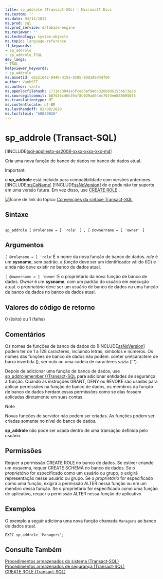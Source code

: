 ```yaml
---
title: sp_addrole (Transact-SQL) | Microsoft Docs
ms.custom: ''
ms.date: 03/14/2017
ms.prod: sql
ms.prod_service: database-engine
ms.reviewer: ''
ms.technology: system-objects
ms.topic: language-reference
f1_keywords:
- sp_addrole
- sp_addrole_TSQL
dev_langs:
- TSQL
helpviewer_keywords:
- sp_addrole
ms.assetid: e8a21642-8440-419a-8585-93d3d9d44f00
author: VanMSFT
ms.author: vanto
ms.openlocfilehash: 1711ec3941a5fced5ef9e0c32808d6153b673e2b
ms.sourcegitcommit: b87d36c46b39af8b929ad94ec707dee8800950f5
ms.translationtype: MT
ms.contentlocale: pt-BR
ms.lasthandoff: 02/08/2020
ms.locfileid: "68030926"
---
```

# <a name="sp_addrole-transact-sql"></a>sp_addrole (Transact-SQL)
[!INCLUDE[tsql-appliesto-ss2008-xxxx-xxxx-xxx-md](../../includes/tsql-appliesto-ss2008-xxxx-xxxx-xxx-md.md)]

  Cria uma nova função de banco de dados no banco de dados atual.  
  
> [!IMPORTANT]
>  o **sp_addrole** está incluído para compatibilidade com versões anteriores [!INCLUDE[msCoName](../../includes/msconame-md.md)] [!INCLUDE[ssNoVersion](../../includes/ssnoversion-md.md)] do e pode não ter suporte em uma versão futura. Em vez disso, use [CREATE ROLE](../../t-sql/statements/create-role-transact-sql.md) .  
  
 ![Ícone de link do tópico](../../database-engine/configure-windows/media/topic-link.gif "Ícone de link do tópico") [Convenções da sintaxe Transact-SQL](../../t-sql/language-elements/transact-sql-syntax-conventions-transact-sql.md)  
  
## <a name="syntax"></a>Sintaxe  
  
```  
  
sp_addrole [ @rolename = ] 'role' [ , [ @ownername = ] 'owner' ]   
```  
  
## <a name="arguments"></a>Argumentos  
`[ @rolename = ] 'role'`É o nome da nova função de banco de dados. *role* é um **sysname**, sem padrão. a *função* deve ser um identificador válido (ID) e ainda não deve existir no banco de dados atual.  
  
`[ @ownername = ] 'owner'`É o proprietário da nova função de banco de dados. *Owner* é um **sysname**, com um padrão do usuário em execução atual. o *proprietário* deve ser um usuário de banco de dados ou uma função de banco de dados no banco de dados atual.  
  
## <a name="return-code-values"></a>Valores do código de retorno  
 0 (êxito) ou 1 (falha)  
  
## <a name="remarks"></a>Comentários  
 Os nomes de funções de banco de dados do [!INCLUDE[ssNoVersion](../../includes/ssnoversion-md.md)] podem ter de 1 a 128 caracteres, incluindo letras, símbolos e números. Os nomes das funções de banco de dados não podem: conter um\\caractere de barra invertida (), ser nulo ou uma cadeia de caracteres vazia (**' '**).  
  
 Depois de adicionar uma função de banco de dados, use [sp_addrolemember &#40;&#41;Transact-SQL](../../relational-databases/system-stored-procedures/sp-addrolemember-transact-sql.md) para adicionar entidades de segurança à função. Quando as instruções GRANT, DENY ou REVOKE são usadas para aplicar permissões na função de banco de dados, os membros da função de banco de dados herdam essas permissões como se elas fossem aplicadas diretamente em suas contas.  
  
> [!NOTE]  
>  Novas funções de servidor não podem ser criadas. As funções podem ser criadas somente no nível do banco de dados.  
  
 **sp_addrole** não pode ser usada dentro de uma transação definida pelo usuário.  
  
## <a name="permissions"></a>Permissões  
 Requer a permissão CREATE ROLE no banco de dados. Se estiver criando um esquema, requer CREATE SCHEMA no banco de dados. Se o *proprietário* for especificado como um usuário ou grupo, o exigirá representação nesse usuário ou grupo. Se o *proprietário* for especificado como uma função, exigirá a permissão ALTER nessa função ou em um membro dessa função. Se o proprietário for especificado como uma função de aplicativo, requer a permissão ALTER nessa função de aplicativo.  
  
## <a name="examples"></a>Exemplos  
 O exemplo a seguir adiciona uma nova função chamada `Managers` ao banco de dados atual.  
  
```  
EXEC sp_addrole 'Managers';  
```  
  
## <a name="see-also"></a>Consulte Também  
 [Procedimentos armazenados do sistema &#40;Transact-SQL&#41;](../../relational-databases/system-stored-procedures/system-stored-procedures-transact-sql.md)   
 [Procedimentos armazenados de segurança &#40;Transact-SQL&#41;](../../relational-databases/system-stored-procedures/security-stored-procedures-transact-sql.md)   
 [CREATE ROLE &#40;Transact-SQL&#41;](../../t-sql/statements/create-role-transact-sql.md)  
  
  
